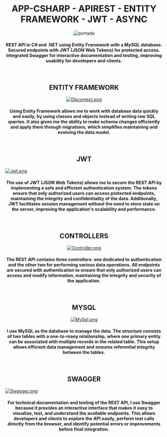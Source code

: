# <div align="center"> APP-CSHARP - APIREST - ENTITY FRAMEWORK - JWT - ASYNC</div>

<p align="center">
  <img src="https://i.postimg.cc/0jLsHC2T/portada.png" alt="portada" />
</p>

<h4 align="center">REST API in C# and .NET using Entity Framework with a MySQL database. Secured endpoints with JWT (JSON Web Tokens) for protected access. Integrated Swagger for interactive documentation and testing, improving usability for developers and clients.</h4>

<br>

## <div align="center">ENTITY FRAMEWORK</div>

<div align="center">
  <a href="https://postimg.cc/87c8CJZq">
    <img src="https://i.postimg.cc/bwHq31kN/Dbcontext.png" alt="Dbcontext.png" />
  </a>
</div>

<h4 align="center">Using Entity Framework allows me to work with database data quickly and easily, by using classes and objects instead of writing raw SQL queries. It also gives me the ability to make schema changes efficiently and apply them through migrations, which simplifies maintaining and evolving the data model.</h4>

<br>

## <div align="center">JWT</div>

[![Jwt.png](https://i.postimg.cc/pLFmxs4W/Jwt.png)](https://postimg.cc/75qHnnqd)

<h4 align="center">The use of JWT (JSON Web Tokens) allows me to secure the REST API by implementing a safe and efficient authentication system. The tokens ensure that only authorized users can access protected endpoints, maintaining the integrity and confidentiality of the data. Additionally, JWT facilitates session management without the need to store state on the server, improving the application's scalability and performance.</h4>

<br>

## <div align="center">CONTROLLERS</div>

<div align="center">
  <a href="https://postimg.cc/TKGWZbcv">
    <img src="https://i.postimg.cc/cLtMtMgC/Controller.png" alt="Controller.png" />
  </a>
</div>

<h4 align="center">The REST API contains three controllers: one dedicated to authentication and the other two for performing various data operations. All endpoints are secured with authentication to ensure that only authorized users can access and modify information, maintaining the integrity and security of the application.</h4>

<br>

## <div align="center">MYSQL</div>

<div align="center">
  <a href="https://postimg.cc/nXWMnw87">
    <img src="https://i.postimg.cc/VNftB3D7/MySql.png" alt="MySql.png" />
  </a>
</div>

<h4 align="center">I use MySQL as the database to manage the data. The structure consists of two tables with a one-to-many relationship, where one primary entity can be associated with multiple records in the related table. This setup allows efficient data management and ensures referential integrity between the tables.</h4>

<br>

## <div align="center">SWAGGER</div>

[![Swagger.png](https://i.postimg.cc/KYVZvHpq/Swagger.png)](https://postimg.cc/cKRqFXSw)

<h4 align="center">For technical documentation and testing of the REST API, I use Swagger because it provides an interactive interface that makes it easy to visualize, test, and understand the available endpoints. This allows developers and clients to explore the API easily, perform test calls directly from the browser, and identify potential errors or improvements before final integration.</h4>
